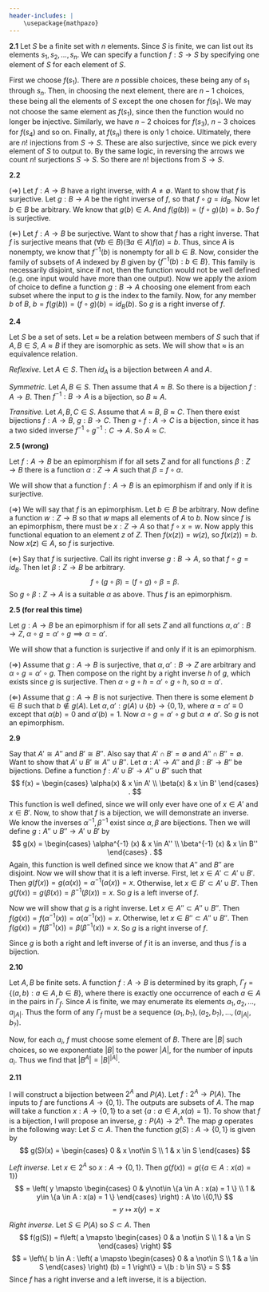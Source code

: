 ```yaml
---
header-includes: |
	\usepackage{mathpazo}
---
```

**2.1** Let $S$ be a finite set with $n$ elements. Since $S$ is finite, we can list out its elements $s_1, s_2, ... , s_n$. We can specify a function $f : S \rightarrow S$ by specifying one element of $S$ for each element of $S$.

First we choose $f(s_1)$. There are $n$ possible choices, these being any of $s_1$ through $s_n$. Then, in choosing the next element, there are $n-1$ choices, these being all the elements of $S$ except the one chosen for $f(s_1)$. We may not choose the same element as $f(s_1)$, since then the function would no longer be injective. Similarly, we have $n-2$ choices for $f(s_3)$, $n-3$ choices for $f(s_4)$ and so on. Finally, at $f(s_n)$ there is only 1 choice. Ultimately, there are $n!$ injections from $S \rightarrow S$. These are also surjective, since we pick every element of $S$ to output to. By the same logic, in reversing the arrows we count $n!$ surjections $S \to S$. So there are $n!$ bijections from $S \rightarrow S$.

**2.2**

($\Rightarrow$) Let $f : A \rightarrow B$ have a right inverse, with $A \neq \emptyset$. Want to show that $f$ is surjective. Let $g: B \rightarrow A$ be the right inverse of $f$, so that $f \circ g = id_B$. Now let $b \in B$ be arbitrary. We know that $g(b) \in A$. And $f(g(b)) = (f \circ g)(b) = b$. So $f$ is surjective.

($\Leftarrow$) Let $f : A \rightarrow B$ be surjective. Want to show that $f$ has a right inverse. That $f$ is surjective means that $(\forall b \in B) (\exists a \in A) f(a) = b$. Thus, since $A$ is nonempty, we know that $f^{-1}(b)$ is nonempty for all $b \in B$. Now, consider the family of subsets of $A$ indexed by $B$ given by $\{ f^{-1}(b) : b \in B \}$. This family is necessarily disjoint, since if not, then the function would not be well defined (e.g. one input would have more than one output). Now we apply the axiom of choice to define a function $g : B \rightarrow A$ choosing one element from each subset where the input to $g$ is the index to the family. Now, for any member $b$ of $B$, $b = f(g(b)) = (f \circ g)(b) = id_B(b)$. So $g$ is a right inverse of $f$.

**2.4**

Let $S$ be a set of sets. Let $\approx$ be a relation between members of $S$ such that if $A, B \in S$, $A \approx B$ if they are isomorphic as sets. We will show that $\approx$ is an equivalence relation.

*Reflexive.* Let $A \in S$. Then $id_A$ is a bijection between $A$ and $A$.

*Symmetric.* Let $A, B \in S$. Then assume that $A \approx B$. So there is a bijection $f : A \to B$. Then $f^{-1} : B \to A$ is a bijection, so $B \approx A$.

*Transitive.* Let $A, B, C \in S$. Assume that $A \approx B$, $B \approx C$. Then there exist bijections $f: A \to B$, $g: B \to C$. Then $g \circ f : A \to C$ is a bijection, since it has a two sided inverse $f^{-1} \circ g^{-1} : C \to A$. So $A \approx C$.

**2.5 (wrong)** <!-- WRONG WRONG NEEDS FIX -->

Let $f : A \to B$ be an epimorphism if for all sets $Z$ and for all functions $\beta : Z \to B$ there is a function $\alpha : Z \to A$ such that $\beta = f \circ \alpha$.

We will show that a function $f : A \to B$ is an epimorphism if and only if it is surjective.

$(\Rightarrow)$ We will say that $f$ is an epimorphism. Let $b \in B$ be arbitrary. Now define a function $w : Z \to B$ so that $w$ maps all elements of $A$ to $b$. Now since $f$ is an epimorphism, there must be $x : Z \to A$ so that $f \circ x = w$. Now apply this functional equation to an element $z$ of $Z$. Then $f(x(z)) = w(z)$, so $f(x(z)) = b$. Now $x(z) \in A$, so $f$ is surjective.

$(\Leftarrow)$ Say that $f$ is surjective. Call its right inverse $g : B \to A$, so that $f \circ g = id_B$. Then let $\beta : Z \to B$ be arbitrary.
$$ f \circ (g \circ \beta) = (f \circ g) \circ \beta = \beta. $$
So $g \circ \beta : Z \to A$ is a suitable $\alpha$ as above. Thus $f$ is an epimorphism.

**2.5 (for real this time)**

Let $g : A \to B$ be an epimorphism if for all sets $Z$ and all functions $\alpha, \alpha': B \to Z$, $\alpha \circ g = \alpha' \circ g \implies \alpha = \alpha'$.

We will show that a function is surjective if and only if it is an epimorphism.

($\Rightarrow$) Assume that $g : A \to B$ is surjective, that $\alpha, \alpha' : B \to Z$ are arbitrary and $\alpha \circ g = \alpha' \circ g$. Then compose on the right by a right inverse $h$ of $g$, which exists since $g$ is surjective. Then $\alpha \circ g \circ h = \alpha' \circ g \circ h$, so $\alpha = \alpha'$.

($\Leftarrow$) Assume that $g : A \to B$ is not surjective. Then there is some element $b \in B$ such that $b \not\in g(A)$. Let $\alpha, \alpha' : g(A) \cup \{b\} \to \{0, 1\}$, where $\alpha = \alpha' \equiv 0$ except that $\alpha(b) = 0$ and $\alpha'(b) = 1$. Now $\alpha \circ g = \alpha' \circ g$ but $\alpha \neq \alpha'$. So $g$ is not an epimorphism.

**2.9**

Say that $A' \cong A''$ and $B' \cong B''$. Also say that $A' \cap B' = \emptyset$ and $A'' \cap B'' = \emptyset$. Want to show that $A' \cup B' \cong A'' \cup B''$. Let $\alpha : A' \to A''$ and $\beta : B' \to B''$ be bijections. Define a function $f : A' \cup B' \to A'' \cup B''$ such that
$$ f(x) =
\begin{cases}
\alpha(x) & x \in A' \\
\beta(x) & x \in B'
\end{cases} .
$$
This function is well defined, since we will only ever have one of $x \in A'$ and $x \in B'$. Now, to show that $f$ is a bijection, we will demonstrate an inverse. We know the inverses $\alpha^{-1}, \beta^{-1}$ exist since $\alpha, \beta$ are bijections. Then we will define $g : A'' \cup B'' \to A' \cup B'$ by
$$ g(x) =
\begin{cases}
\alpha^{-1} (x) & x \in A'' \\
\beta^{-1} (x) & x \in B''
\end{cases} .
$$
Again, this function is well defined since we know that $A''$ and $B''$ are disjoint. Now we will show that it is a left inverse. First, let $x \in A' \subset A' \cup B'$. Then $g(f(x)) = g(\alpha(x)) = \alpha^{-1}(\alpha(x)) = x$. Otherwise, let $x \in B' \subset A' \cup B'$. Then $g(f(x)) = g(\beta(x)) = \beta^{-1}(\beta(x)) = x$. So $g$ is a left inverse of $f$.

Now we will show that $g$ is a right inverse. Let $x \in A'' \subset A'' \cup B''$. Then $f(g(x)) = f(\alpha^{-1}(x)) = \alpha(\alpha^{-1}(x)) = x$. Otherwise, let $x \in B'' \subset A'' \cup B''$. Then $f(g(x)) = f(\beta^{-1}(x)) = \beta(\beta^{-1}(x)) = x$. So $g$ is a right inverse of $f$.

Since $g$ is both a right and left inverse of $f$ it is an inverse, and thus $f$ is a bijection.

**2.10**

Let $A, B$ be finite sets. A function $f : A \to B$ is determined by its graph, $\Gamma_f = \{(a, b): a \in A, b \in B\}$, where there is exactly one occurrence of each $a \in A$ in the pairs in $\Gamma_f$. Since $A$ is finite, we may enumerate its elements $a_1, a_2, ... , a_{|A|}$. Thus the form of any $\Gamma_f$ must be a sequence $(a_1, b_?), (a_2, b_?), ... , (a_{|A|}, b_?)$.

Now, for each $a_i$, $f$ must choose some element of $B$. There are $|B|$ such choices, so we exponentiate $|B|$ to the power $|A|$, for the number of inputs $a_i$. Thus we find that $|B^A| = |B|^{|A|}$.

**2.11**

I will construct a bijection between $2^A$ and $P(A)$. Let $f: 2^A \to P(A)$. The inputs to $f$ are functions $A \to \{0, 1\}$. The outputs are subsets of $A$. The map will take a function $x: A \to \{0, 1\}$ to a set $\{a : a \in A, x(a) = 1\}$. To show that $f$ is a bijection, I will propose an inverse, $g : P(A) \to 2^A$. The map $g$ operates in the following way: Let $S \subset A$. Then the function $g(S):A \to \{0, 1\}$ is given by
$$ g(S)(x) =
\begin{cases}
0 & x \not\in S \\
1 & x \in S
\end{cases} $$

*Left inverse.* Let $x \in 2^A$ so $x: A \to \{0,1\}$. Then $g(f(x)) = g(\{a \in A : x(a) = 1\})$
$$ = \left( y \mapsto
\begin{cases}
0 & y\not\in \{a \in A : x(a) = 1 \} \\
1 & y\in \{a \in A : x(a) = 1 \}
\end{cases} \right) : A \to \{0,1\}
$$
$$ = y \mapsto x(y) = x $$

*Right inverse.* Let $S \in P(A)$ so $S \subset A$. Then $$ f(g(S)) =
f\left( a \mapsto
\begin{cases}
0 & a \not\in S \\
1 & a \in S
\end{cases}
\right)
$$
$$ = \left\{
b \in A :
\left(
a \mapsto \begin{cases}
0 & a \not\in S \\
1 & a \in S
\end{cases}
\right)
(b) = 1
\right\}
= \{b : b \in S\} = S
$$
Since $f$ has a right inverse and a left inverse, it is a bijection.
